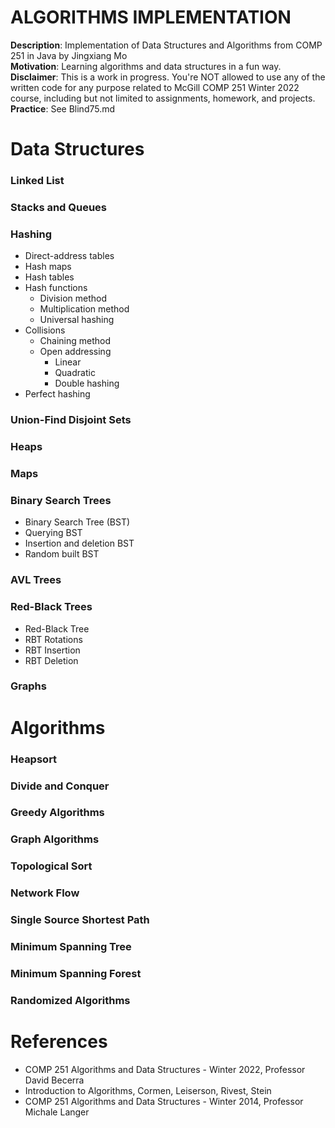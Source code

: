 # ALGORITHMS IMPLEMENTATION
**Description**: Implementation of Data Structures and Algorithms from COMP 251 in Java by Jingxiang Mo <br>
**Motivation**: Learning algorithms and data structures in a fun way. <br>
**Disclaimer**: This is a work in progress. You're NOT allowed to use any of the written code for any purpose related to McGill COMP 251 Winter 2022 course, including but not limited to assignments, homework, and projects.<br> 
**Practice**: See Blind75.md


# Data Structures

### Linked List 

### Stacks and Queues

### Hashing
- Direct-address tables
- Hash maps
- Hash tables
- Hash functions
  - Division method
  - Multiplication method
  - Universal hashing
- Collisions
  - Chaining method
  - Open addressing
    - Linear
    - Quadratic
    - Double hashing
- Perfect hashing

### Union-Find Disjoint Sets


### Heaps

### Maps

### Binary Search Trees
- Binary Search Tree (BST)
- Querying BST
- Insertion and deletion BST
- Random built BST

### AVL Trees

### Red-Black Trees

- Red-Black Tree
- RBT Rotations
- RBT Insertion
- RBT Deletion

### Graphs


# Algorithms

### Heapsort

### Divide and Conquer

### Greedy Algorithms

### Graph Algorithms

### Topological Sort

### Network Flow

### Single Source Shortest Path

### Minimum Spanning Tree

### Minimum Spanning Forest

### Randomized Algorithms


# References
- COMP 251 Algorithms and Data Structures - Winter 2022, Professor David Becerra
- Introduction to Algorithms, Cormen, Leiserson, Rivest, Stein
- COMP 251 Algorithms and Data Structures - Winter 2014, Professor Michale Langer
